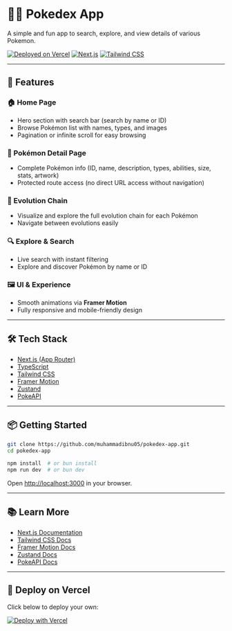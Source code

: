 # 🦸‍♂️ Pokedex App

A simple and fun app to search, explore, and view details of various Pokemon.

[![Deployed on Vercel](https://img.shields.io/badge/Deployed%20on-Vercel-000?logo=vercel&logoColor=white)](https://pokedex-app.vercel.app)
[![Next.js](https://img.shields.io/badge/Built%20with-Next.js-000?logo=next.js)](https://nextjs.org)
[![Tailwind CSS](https://img.shields.io/badge/Styled%20with-Tailwind%20CSS-38bdf8?logo=tailwindcss&logoColor=white)](https://tailwindcss.com)

---

## 🚀 Features

### 🏠 Home Page
- Hero section with search bar (search by name or ID)
- Browse Pokémon list with names, types, and images
- Pagination or infinite scroll for easy browsing

### 📄 Pokémon Detail Page
- Complete Pokémon info (ID, name, description, types, abilities, size, stats, artwork)
- Protected route access (no direct URL access without navigation)

### 🔗 Evolution Chain
- Visualize and explore the full evolution chain for each Pokémon
- Navigate between evolutions easily

### 🔍 Explore & Search
- Live search with instant filtering
- Explore and discover Pokémon by name or ID

### 🖼️ UI & Experience
- Smooth animations via **Framer Motion**
- Fully responsive and mobile-friendly design

---

## 🛠️ Tech Stack

- [Next.js (App Router)](https://nextjs.org)
- [TypeScript](https://www.typescriptlang.org)
- [Tailwind CSS](https://tailwindcss.com)
- [Framer Motion](https://www.framer.com/motion/)
- [Zustand](https://github.com/pmndrs/zustand)
- [PokeAPI](https://pokeapi.co/)

---

## 📦 Getting Started

```bash
git clone https://github.com/muhammadibnu05/pokedex-app.git
cd pokedex-app

npm install  # or bun install
npm run dev  # or bun dev
```

Open [http://localhost:3000](http://localhost:3000) in your browser.

---

## 📚 Learn More

- [Next.js Documentation](https://nextjs.org/docs)
- [Tailwind CSS Docs](https://tailwindcss.com/docs)
- [Framer Motion Docs](https://www.framer.com/motion/)
- [Zustand Docs](https://github.com/pmndrs/zustand)
- [PokeAPI Docs](https://pokeapi.co/docs/v2)

---

## 🚀 Deploy on Vercel

Click below to deploy your own:

[![Deploy with Vercel](https://vercel.com/button)](https://vercel.com/new/git/external?repository-url=https://github.com/muhammadibnu05/pokedex-app)